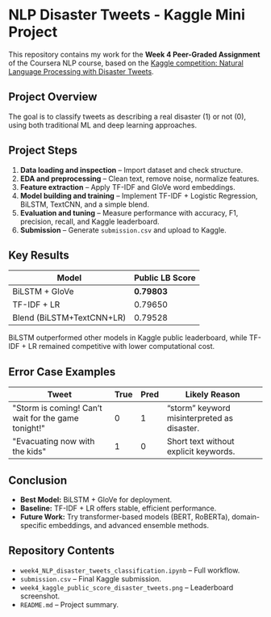 
# NLP Disaster Tweets - Kaggle Mini Project

This repository contains my work for the **Week 4 Peer-Graded Assignment** of the Coursera NLP course, based on the [Kaggle competition: Natural Language Processing with Disaster Tweets](https://www.kaggle.com/competitions/nlp-getting-started).

## Project Overview
The goal is to classify tweets as describing a real disaster (1) or not (0), using both traditional ML and deep learning approaches.

## Project Steps
1. **Data loading and inspection** – Import dataset and check structure.
2. **EDA and preprocessing** – Clean text, remove noise, normalize features.
3. **Feature extraction** – Apply TF-IDF and GloVe word embeddings.
4. **Model building and training** – Implement TF-IDF + Logistic Regression, BiLSTM, TextCNN, and a simple blend.
5. **Evaluation and tuning** – Measure performance with accuracy, F1, precision, recall, and Kaggle leaderboard.
6. **Submission** – Generate `submission.csv` and upload to Kaggle.

## Key Results
| Model | Public LB Score |
|-------|-----------------|
| BiLSTM + GloVe | **0.79803** |
| TF-IDF + LR | 0.79650 |
| Blend (BiLSTM+TextCNN+LR) | 0.79528 |

BiLSTM outperformed other models in Kaggle public leaderboard, while TF-IDF + LR remained competitive with lower computational cost.

## Error Case Examples
| Tweet | True | Pred | Likely Reason |
|-------|------|------|---------------|
| "Storm is coming! Can’t wait for the game tonight!" | 0 | 1 | “storm” keyword misinterpreted as disaster. |
| "Evacuating now with the kids" | 1 | 0 | Short text without explicit keywords. |

## Conclusion
- **Best Model:** BiLSTM + GloVe for deployment.
- **Baseline:** TF-IDF + LR offers stable, efficient performance.
- **Future Work:** Try transformer-based models (BERT, RoBERTa), domain-specific embeddings, and advanced ensemble methods.

## Repository Contents
- `week4_NLP_disaster_tweets_classification.ipynb` – Full workflow.
- `submission.csv` – Final Kaggle submission.
- `week4_kaggle_public_score_disaster_tweets.png` – Leaderboard screenshot.
- `README.md` – Project summary.
